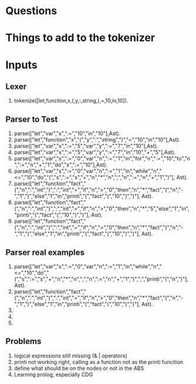 # Questions


# Things to add to the tokenizer


# Inputs

## Lexer
1. tokenize([let,function,x,(,y,:,string,),=,10,in,10]).
## Parser to Test
1. parse(["let","var","x",":=","10","in","10"],Ast).
2. parse(["let","function","x","(","y",":","string",")","=","10","in","10"],Ast).
3. parse(["let","var","x",":=","5","var","y",":=","7","in","10"],Ast).
4. parse(["let","var","x",":=","5","var","y",":=","7","in","10","+","5"],Ast).
5. parse(["let","var","s",":=","0","var","n",":=","1","in","for","n",":=","10","to","n",":=","n","+","1","do","x",":=","10"],Ast).
6. parse(["let","var","s",":=","0","var","n",":=","1","in","while","n","<=","10","do","(","s",":=","s","+","n","*","n",";","n",":=","n","+","1",")"], Ast).
7. parse(["let","function","fact","(","n",":","int",")",":","int","=","if","n",">","0","then","n","*","fact","(","n","-","1",")","else","1","in","printi","(","fact","(","10",")",")"], Ast).
8. parse(["let","function","fact","(","n",":","int",")",":","int","=","if","n",">","0","then","n","*","5","else","1","in","printi","(","fact","(","10",")",")"], Ast).
9. parse(["let","function","fact","(","n",":","int",")",":","int","=","if","n",">","0","then","n","*","fact","(","n","-","1",")","else","1","in","printi","(","fact","(","10",")",")"], Ast).

## Parser real examples

1. parse(["let","var","s",":=","0","var","n",":=","1","in","while","n","<=","10","do","(","s",":=","s","+","n","*","n",";","n",":=","n","+","1",")",";","printi","(","n",")"], Ast).
2. parse(["let","function","fact","(","n",":","int",")",":","int","=","if","n",">","0","then","n","*","fact","(","n","-","1",")","else","1","in","printi","(","fact","(","10",")",")"], Ast).
3.
4.
5.
## Problems

1. logical expressions still missing (& | operators) 
2. printi not working right, calling as a function not as the printi funcition
3. define what should be on the nodes or not in the ABS
4. Learning prolog, especially CDG